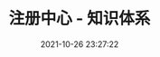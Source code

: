 ---
pageComponent: 
  name: Catalogue
  data: 
    path: 08.微服务/01.注册中心
    imgUrl: /img/catalogue/default.png
    description: 注册中心 - 目录页
title: 注册中心 - 知识体系
date: 2021-10-26 23:27:22
permalink: /registry-center
sidebar: false
article: false
comment: false
editLink: false
---